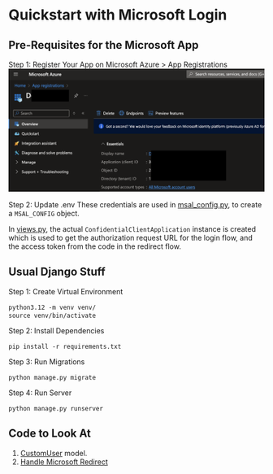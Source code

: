 # Quickstart with Microsoft Login

## Pre-Requisites for the Microsoft App

Step 1: Register Your App on Microsoft Azure > App Registrations
![azure-app-registration](/images/azure-app-registration.png)

Step 2: Update .env
These credentials are used in [msal_config.py](/auth_app/msal_config.py), to create a `MSAL_CONFIG` object.

In [views.py](/auth_app/views.py#L11), the actual `ConfidentialClientApplication` instance is created which is used to get the authorization request URL for the login flow, and the access token from the code in the redirect flow.

## Usual Django Stuff

Step 1: Create Virtual Environment
```shell
python3.12 -m venv venv/
source venv/bin/activate
```

Step 2: Install Dependencies
```shell
pip install -r requirements.txt
```

Step 3: Run Migrations
```shell
python manage.py migrate
```

Step 4: Run Server
```shell
python manage.py runserver
```

## Code to Look At

1. [CustomUser](/auth_app/models.py#L22) model.
2. [Handle Microsoft Redirect](/auth_app/views.py#L33)
